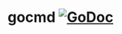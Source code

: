 # gocmd [![GoDoc](https://godoc.org/github.com/perillo/gocmd?status.svg)](http://godoc.org/github.com/perillo/gocmd)
